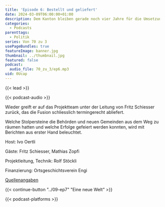```yaml
---
title: 'Episode 6: Bestellt und geliefert'
date: 2024-03-09T06:00:00+01:00
description: Dem Kanton bleiben gerade noch vier Jahre für die Umsetzung der Gemeindestrukturreform
categories:
  - Podcasts
parenttags:
  - Politik
series: Von 70 zu 3
usePageBundles: true
featureImage: banner.jpg
thumbnail: ../thumbnail.jpg
featured: false
podcast:
  audio_file: 70_zu_3/ep6.mp3
uid: 0Ucap
---
```


{{< lead >}}

{{< podcast-audio >}}

Wieder greift er auf das Projektteam unter der Leitung von Fritz
Schiesser zurück, das die Fusion schliesslich termingerecht abliefert.

Welche Stolpersteine die Behörden und neuen Gemeinden aus dem Weg zu
räumen hatten und welche Erfolge gefeiert werden konnten, wird mit
Berichten aus erster Hand beleuchtet.

Host: Ivo Oertli

Gäste: Fritz Schiesser, Mathias Zopfi

Projektleitung, Technik: Rolf Stöckli

Finanzierung: Ortsgeschichtsverein Engi

[Quellenangaben](../10-quellen)

{{< continue-button "../09-ep7" "Eine neue Welt" >}}

{{< podcast-platforms >}}
